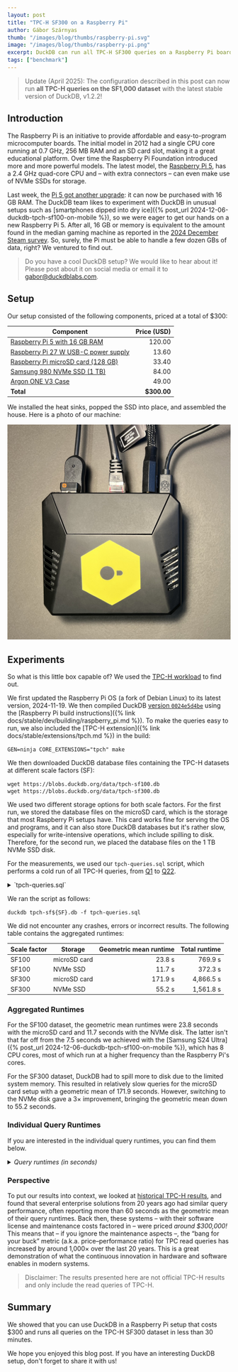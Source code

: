 ```yaml
---
layout: post
title: "TPC-H SF300 on a Raspberry Pi"
author: Gábor Szárnyas
thumb: "/images/blog/thumbs/raspberry-pi.svg"
image: "/images/blog/thumbs/raspberry-pi.png"
excerpt: DuckDB can run all TPC-H SF300 queries on a Raspberry Pi board.
tags: ["benchmark"]
--- 
```


> Update (April 2025): The configuration described in this post can now run **all TPC-H queries on the SF1,000 dataset** with the latest stable version of DuckDB, v1.2.2!

## Introduction

The Raspberry Pi is an initiative to provide affordable and easy-to-program microcomputer boards.
The initial model in 2012 had a single CPU core running at 0.7 GHz, 256 MB RAM and an SD card slot, making it a great educational platform.
Over time the Raspberry Pi Foundation introduced more and more powerful models.
The latest model, the [Raspberry Pi 5](https://www.raspberrypi.com/products/raspberry-pi-5/), has a 2.4 GHz quad-core CPU and – with extra connectors – can even make use of NVMe SSDs for storage.

Last week, the [Pi 5 got another upgrade](https://www.raspberrypi.com/news/16gb-raspberry-pi-5-on-sale-now-at-120/):
it can now be purchased with 16 GB RAM.
The DuckDB team likes to experiment with DuckDB in unusual setups such as [smartphones dipped into dry ice]({% post_url 2024-12-06-duckdb-tpch-sf100-on-mobile %}), so we were eager to get our hands on a new Raspberry Pi 5.
After all, 16 GB or memory is equivalent to the amount found in the median gaming machine as reported in the [2024 December Steam survey](https://store.steampowered.com/hwsurvey/Steam-Hardware-Software-Survey-Welcome-to-Steam).
So, surely, the Pi must be able to handle a few dozen GBs of data, right?
We ventured to find out.

> Do you have a cool DuckDB setup?
> We would like to hear about it!
> Please post about it on social media or email it to <gabor@duckdblabs.com>.

## Setup

Our setup consisted of the following components, priced at a total of $300:

| Component | Price (USD) |
|-----------|------------:|
| [Raspberry Pi 5 with 16 GB RAM](https://www.raspberrypi.com/products/raspberry-pi-5/) | 120.00 |
| [Raspberry Pi 27 W USB-C power supply](https://www.raspberrypi.com/products/27w-power-supply/) | 13.60 |
| [Raspberry Pi microSD card (128 GB)](https://www.raspberrypi.com/products/sd-cards/) | 33.40 |
| [Samsung 980 NVMe SSD (1 TB)](https://www.amazon.com/Technology-Intelligent-Turbowrite-MZ-V8V1T0B-AM/dp/B08V83JZH4) | 84.00 |
| [Argon ONE V3 Case](https://argon40.com/products/argon-one-v3-m-2-nvme-case) | 49.00 |
| **Total** | **$300.00** |

We installed the heat sinks, popped the SSD into place, and assembled the house.
Here is a photo of our machine:

<div align="center">
    <img src="/images/blog/raspberry-pi-5-duckdb.jpg"
    alt="Raspberry 5 in an Argon ONE v3 case"
    width="600"
    /></div>

## Experiments

So what is this little box capable of? We used the [TPC-H workload](https://www.tpc.org/tpch/) to find out.

We first updated the Raspberry Pi OS (a fork of Debian Linux) to its latest version, 2024-11-19.
We then compiled DuckDB [version `0024e5d4be`](https://github.com/duckdb/duckdb/commit/0024e5d4be) using the [Raspberry Pi build instructions]({% link docs/stable/dev/building/raspberry_pi.md %}).
To make the queries easy to run, we also included the [TPC-H extension]({% link docs/stable/extensions/tpch.md %}) in the build:

```batch
GEN=ninja CORE_EXTENSIONS="tpch" make
```

We then downloaded DuckDB database files containing the TPC-H datasets at different scale factors (SF):

```batch
wget https://blobs.duckdb.org/data/tpch-sf100.db
wget https://blobs.duckdb.org/data/tpch-sf300.db
```

We used two different storage options for both scale factors.
For the first run, we stored the database files on the microSD card, which is the storage that most Raspberry Pi setups have.
This card works fine for serving the OS and programs,
and it can also store DuckDB databases but it's rather slow, especially for write-intensive operations, which include spilling to disk.
Therefore, for the second run, we placed the database files on the 1 TB NVMe SSD disk.

For the measurements, we used our `tpch-queries.sql` script, which performs a cold run of all TPC-H queries, from [Q1](https://github.com/duckdb/duckdb/blob/v1.1.3/extension/tpch/dbgen/queries/q01.sql) to [Q22](https://github.com/duckdb/duckdb/blob/v1.1.3/extension/tpch/dbgen/queries/q22.sql).

<details markdown='1'>
<summary markdown='span'>
`tpch-queries.sql`
</summary>
```sql
PRAGMA version;
SET enable_progress_bar = false;
LOAD tpch;
.timer on
PRAGMA tpch(1);
PRAGMA tpch(2);
PRAGMA tpch(3);
PRAGMA tpch(4);
PRAGMA tpch(5);
PRAGMA tpch(6);
PRAGMA tpch(7);
PRAGMA tpch(8);
PRAGMA tpch(9);
PRAGMA tpch(10);
PRAGMA tpch(11);
PRAGMA tpch(12);
PRAGMA tpch(13);
PRAGMA tpch(14);
PRAGMA tpch(15);
PRAGMA tpch(16);
PRAGMA tpch(17);
PRAGMA tpch(18);
PRAGMA tpch(19);
PRAGMA tpch(20);
PRAGMA tpch(21);
PRAGMA tpch(22);
```
</details>

We ran the script as follows:

```batch
duckdb tpch-sf${SF}.db -f tpch-queries.sql
```

We did not encounter any crashes, errors or incorrect results.
The following table contains the aggregated runtimes:

| Scale factor | Storage      | Geometric mean runtime | Total runtime |
|--------------|--------------|-----------------------:|--------------:|
| SF100        | microSD card |                 23.8 s |       769.9 s |
| SF100        | NVMe SSD     |                 11.7 s |       372.3 s |
| SF300        | microSD card |                171.9 s |     4,866.5 s |
| SF300        | NVMe SSD     |                 55.2 s |     1,561.8 s |

### Aggregated Runtimes

For the SF100 dataset, the geometric mean runtimes were 23.8 seconds with the microSD card and 11.7 seconds with the NVMe disk.
The latter isn't that far off from the 7.5 seconds we achieved with the [Samsung S24 Ultra]({% post_url 2024-12-06-duckdb-tpch-sf100-on-mobile %}), which has 8 CPU cores, most of which run at a higher frequency than the Raspberry Pi's cores.

For the SF300 dataset, DuckDB had to spill more to disk due to the limited system memory.
This resulted in relatively slow queries for the microSD card setup with a geometric mean of 171.9 seconds.
However, switching to the NVMe disk gave a 3× improvement, bringing the geometric mean down to 55.2 seconds.

### Individual Query Runtimes

If you are interested in the individual query runtimes, you can find them below.

<details markdown='1'>
<summary markdown='span'>
<i>Query runtimes (in seconds)</i>
</summary>
<table>
    <tr><th>Query</th><th>SF100 / microSD</th><th>SF100 / NVMe</th><th>SF300 / microSD</th><th>SF300 / NVMe</th></tr>
    <tr><td>Q1</td><td align="right">81.1</td><td align="right">15.6</td><td align="right">242.0</td><td align="right">55.1</td></tr>
    <tr><td>Q2</td><td align="right">7.9</td><td align="right">2.4</td><td align="right">27.8</td><td align="right">7.9</td></tr>
    <tr><td>Q3</td><td align="right">31.5</td><td align="right">11.8</td><td align="right">218.9</td><td align="right">52.7</td></tr>
    <tr><td>Q4</td><td align="right">40.2</td><td align="right">11.4</td><td align="right">157.5</td><td align="right">40.9</td></tr>
    <tr><td>Q5</td><td align="right">32.2</td><td align="right">12.3</td><td align="right">215.9</td><td align="right">54.1</td></tr>
    <tr><td>Q6</td><td align="right">1.6</td><td align="right">1.4</td><td align="right">155.9</td><td align="right">32.7</td></tr>
    <tr><td>Q7</td><td align="right">12.1</td><td align="right">12.3</td><td align="right">255.2</td><td align="right">69.6</td></tr>
    <tr><td>Q8</td><td align="right">25.0</td><td align="right">19.2</td><td align="right">298.0</td><td align="right">77.8</td></tr>
    <tr><td>Q9</td><td align="right">74.0</td><td align="right">50.1</td><td align="right">337.2</td><td align="right">147.7</td></tr>
    <tr><td>Q10</td><td align="right">54.7</td><td align="right">24.3</td><td align="right">234.9</td><td align="right">82.6</td></tr>
    <tr><td>Q11</td><td align="right">7.8</td><td align="right">2.3</td><td align="right">34.0</td><td align="right">14.9</td></tr>
    <tr><td>Q12</td><td align="right">43.1</td><td align="right">13.6</td><td align="right">202.9</td><td align="right">50.5</td></tr>
    <tr><td>Q13</td><td align="right">59.2</td><td align="right">51.7</td><td align="right">207.4</td><td align="right">177.2</td></tr>
    <tr><td>Q14</td><td align="right">33.0</td><td align="right">9.7</td><td align="right">269.7</td><td align="right">59.0</td></tr>
    <tr><td>Q15</td><td align="right">11.1</td><td align="right">7.1</td><td align="right">157.2</td><td align="right">39.6</td></tr>
    <tr><td>Q16</td><td align="right">8.7</td><td align="right">8.7</td><td align="right">33.4</td><td align="right">27.1</td></tr>
    <tr><td>Q17</td><td align="right">8.3</td><td align="right">7.6</td><td align="right">249.4</td><td align="right">66.2</td></tr>
    <tr><td>Q18</td><td align="right">73.9</td><td align="right">40.9</td><td align="right">374.7</td><td align="right">177.1</td></tr>
    <tr><td>Q19</td><td align="right">66.0</td><td align="right">17.8</td><td align="right">317.9</td><td align="right">73.8</td></tr>
    <tr><td>Q20</td><td align="right">22.4</td><td align="right">8.4</td><td align="right">273.1</td><td align="right">56.0</td></tr>
    <tr><td>Q21</td><td align="right">66.9</td><td align="right">35.2</td><td align="right">569.5</td><td align="right">172.5</td></tr>
    <tr><td>Q22</td><td align="right">9.2</td><td align="right">8.4</td><td align="right">34.1</td><td align="right">26.7</td></tr>
    <tr><td><b>Geomean</b></td><td align="right">23.8</td><td align="right">11.7</td><td align="right">171.9</td><td align="right">55.2</td></tr>
    <tr><td><b>Total</b></td><td align="right">769.9</td><td align="right">372.3</td><td align="right">4,866.5</td><td align="right">1,561.8</td></tr>
</table>
</details>

### Perspective

To put our results into context, we looked at [historical TPC-H results](https://www.tpc.org/tpch/results/tpch_results5.asp?version=2), and found that several enterprise solutions from 20 years ago had similar query performance, often reporting more than 60 seconds as the geometric mean of their query runtimes.
Back then, these systems – with their software license and maintenance costs factored in – were priced _around $300,000!_
This means that – if you ignore the maintenance aspects –, the “bang for your buck” metric (a.k.a. price–performance ratio) for TPC read queries has increased by around 1,000× over the last 20 years.
This is a great demonstration of what the continuous innovation in hardware and software enables in modern systems.

> Disclaimer: The results presented here are not official TPC-H results and only include the read queries of TPC-H.

## Summary

We showed that you can use DuckDB in a Raspberry Pi setup that costs $300 and
runs all queries on the TPC-H SF300 dataset in less than 30 minutes.

We hope you enjoyed this blog post. If you have an interesting DuckDB setup, don't forget to share it with us!
